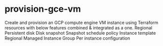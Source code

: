 # provision-gce-vm
Create and provision an GCP compute engine VM instance using Terraform resources with below features combined &amp; integrated as a one. Regional Persistent disk Disk snapshot Snapshot schedule policy Instance template Regional Managed Instance Group Per instance configuration
